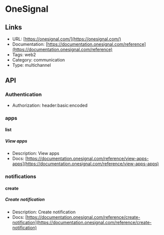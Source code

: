 # OneSignal

## Links

* URL: [https://onesignal.com/](https://onesignal.com/)
* Documentation: [https://documentation.onesignal.com/reference](https://documentation.onesignal.com/reference)
* Tags: web2
* Category: communication
* Type: multichannel

## API

### Authentication

* Authorization: header:basic:encoded

### apps

#### list

##### View apps

* Description: View apps
* Docs: [https://documentation.onesignal.com/reference/view-apps-apps](https://documentation.onesignal.com/reference/view-apps-apps)

### notifications

#### create

##### Create notification

* Description: Create notification
* Docs: [https://documentation.onesignal.com/reference/create-notification](https://documentation.onesignal.com/reference/create-notification)
